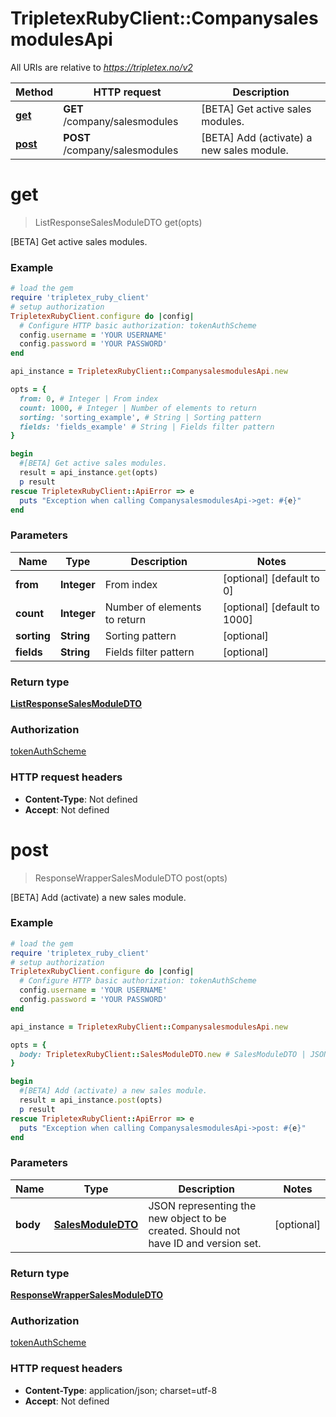# TripletexRubyClient::CompanysalesmodulesApi

All URIs are relative to *https://tripletex.no/v2*

Method | HTTP request | Description
------------- | ------------- | -------------
[**get**](CompanysalesmodulesApi.md#get) | **GET** /company/salesmodules | [BETA] Get active sales modules.
[**post**](CompanysalesmodulesApi.md#post) | **POST** /company/salesmodules | [BETA] Add (activate) a new sales module.


# **get**
> ListResponseSalesModuleDTO get(opts)

[BETA] Get active sales modules.



### Example
```ruby
# load the gem
require 'tripletex_ruby_client'
# setup authorization
TripletexRubyClient.configure do |config|
  # Configure HTTP basic authorization: tokenAuthScheme
  config.username = 'YOUR USERNAME'
  config.password = 'YOUR PASSWORD'
end

api_instance = TripletexRubyClient::CompanysalesmodulesApi.new

opts = { 
  from: 0, # Integer | From index
  count: 1000, # Integer | Number of elements to return
  sorting: 'sorting_example', # String | Sorting pattern
  fields: 'fields_example' # String | Fields filter pattern
}

begin
  #[BETA] Get active sales modules.
  result = api_instance.get(opts)
  p result
rescue TripletexRubyClient::ApiError => e
  puts "Exception when calling CompanysalesmodulesApi->get: #{e}"
end
```

### Parameters

Name | Type | Description  | Notes
------------- | ------------- | ------------- | -------------
 **from** | **Integer**| From index | [optional] [default to 0]
 **count** | **Integer**| Number of elements to return | [optional] [default to 1000]
 **sorting** | **String**| Sorting pattern | [optional] 
 **fields** | **String**| Fields filter pattern | [optional] 

### Return type

[**ListResponseSalesModuleDTO**](ListResponseSalesModuleDTO.md)

### Authorization

[tokenAuthScheme](../README.md#tokenAuthScheme)

### HTTP request headers

 - **Content-Type**: Not defined
 - **Accept**: Not defined



# **post**
> ResponseWrapperSalesModuleDTO post(opts)

[BETA] Add (activate) a new sales module.



### Example
```ruby
# load the gem
require 'tripletex_ruby_client'
# setup authorization
TripletexRubyClient.configure do |config|
  # Configure HTTP basic authorization: tokenAuthScheme
  config.username = 'YOUR USERNAME'
  config.password = 'YOUR PASSWORD'
end

api_instance = TripletexRubyClient::CompanysalesmodulesApi.new

opts = { 
  body: TripletexRubyClient::SalesModuleDTO.new # SalesModuleDTO | JSON representing the new object to be created. Should not have ID and version set.
}

begin
  #[BETA] Add (activate) a new sales module.
  result = api_instance.post(opts)
  p result
rescue TripletexRubyClient::ApiError => e
  puts "Exception when calling CompanysalesmodulesApi->post: #{e}"
end
```

### Parameters

Name | Type | Description  | Notes
------------- | ------------- | ------------- | -------------
 **body** | [**SalesModuleDTO**](SalesModuleDTO.md)| JSON representing the new object to be created. Should not have ID and version set. | [optional] 

### Return type

[**ResponseWrapperSalesModuleDTO**](ResponseWrapperSalesModuleDTO.md)

### Authorization

[tokenAuthScheme](../README.md#tokenAuthScheme)

### HTTP request headers

 - **Content-Type**: application/json; charset=utf-8
 - **Accept**: Not defined



